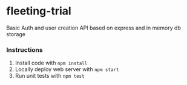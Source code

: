 # fleeting-trial
Basic Auth and user creation API based on express and in memory db storage

### Instructions

1. Install code with `npm install`
2. Locally deploy web server with `npm start`
3. Run unit tests with `npm test`
